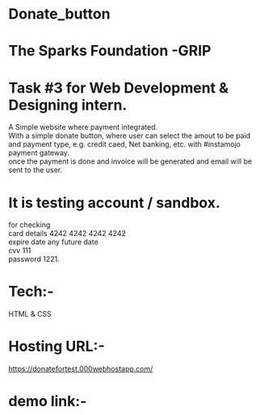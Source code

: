 # Donate_button

# The Sparks Foundation -GRIP 
# Task #3 for Web Development & Designing intern.

A Simple website where payment integrated.<br>
With a simple donate button, where user can select the amout to be paid and payment type, e.g. credit caed, Net banking, etc. with #instamojo payment gateway.<br>
once the payment is done and invoice will be generated and email will be sent to the user.

# It is testing account / sandbox.
for checking<br>
card details 4242 4242 4242 4242<br>
expire date any future date<br>
cvv 111<br>
password 1221.

# Tech:-
  HTML & CSS
  
# Hosting URL:-
  https://donatefortest.000webhostapp.com/

# demo link:-
